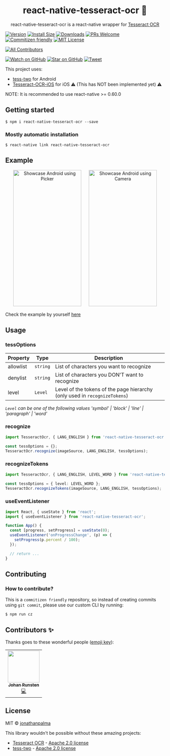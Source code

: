 <div align="center">
  <h1>react-native-tesseract-ocr 👀</h1>
  <p>
  react-native-tesseract-ocr is a react-native wrapper for <a href="https://github.com/tesseract-ocr">Tesseract OCR</a>
  </p>
</div>

[![Version][version-badge]][package]
[![Install Size][size-badge]][package-size]
[![Downloads][downloads-badge]][npmcharts]
[![PRs Welcome][prs-badge]][prs]
[![Commitizen friendly][cz-badge]][cz]
[![MIT License][license-badge]][license]
<!-- ALL-CONTRIBUTORS-BADGE:START - Do not remove or modify this section -->
[![All Contributors](https://img.shields.io/badge/all_contributors-1-orange.svg?style=flat-square)](#contributors-)
<!-- ALL-CONTRIBUTORS-BADGE:END -->

[![Watch on GitHub][github-watch-badge]][github-watch]
[![Star on GitHub][github-star-badge]][github-star]
[![Tweet][twitter-badge]][twitter]

This project uses:

- [tess-two][url-tess-and] for Android
- [Tesseract-OCR-iOS][url-tess-ios] for iOS ⚠️ (This has NOT been implemented yet) ⚠️

NOTE: It is recommended to use react-native >= 0.60.0

## Getting started

`$ npm i react-native-tesseract-ocr --save`

### Mostly automatic installation

`$ react-native link react-native-tesseract-ocr`


## Example


<div align="center">
  <img src="https://raw.githubusercontent.com/jonathanpalma/react-native-tesseract-ocr/master/example/showcase.android.picker.gif" alt="Showcase Android using Picker" width="215" height="430" style="margin: 0px 10px" />
  <img src="https://raw.githubusercontent.com/jonathanpalma/react-native-tesseract-ocr/master/example/showcase.android.camera.gif" alt="Showcase Android using Camera" width="215" height="430" style="margin: 0px 10px" />
</div>

Check the example by yourself [here][url-example]

## Usage

### tessOptions

| Property  | Type     | Description                                                                |
| --------- | -------- | -------------------------------------------------------------------------- |
| allowlist | `string` | List of characters you want to recognize                                   |
| denylist  | `string` | List of characters you DON'T want to recognize                             |
| level     | `Level`  | Level of the tokens of the page hierarchy (only used in `recognizeTokens`) |

_`Level` can be one of the following values 'symbol' | 'block' | 'line' | 'paragraph' | 'word'_

### recognize

```typescript
import TesseractOcr, { LANG_ENGLISH } from 'react-native-tesseract-ocr';

const tessOptions = {};
TesseractOcr.recognize(imageSource, LANG_ENGLISH, tessOptions);
```

### recognizeTokens

```typescript
import TesseractOcr, { LANG_ENGLISH, LEVEL_WORD } from 'react-native-tesseract-ocr';

const tessOptions = { level: LEVEL_WORD };
TesseractOcr.recognizeTokens(imageSource, LANG_ENGLISH, tessOptions);
```


### useEventListener

```typescript
import React, { useState } from 'react';
import { useEventListener } from 'react-native-tesseract-ocr';

function App() {
  const [progress, setProgress] = useState(0);
  useEventListener('onProgressChange', (p) => {
    setProgress(p.percent / 100);
  });

  // return ...
}
```



## Contributing

### How to contribute?

This is a `commitizen friendly` repository, so instead of creating commits using `git commit`, please use our custom CLI by running:

`$ npm run cz`

## Contributors ✨

Thanks goes to these wonderful people ([emoji key](https://allcontributors.org/docs/en/emoji-key)):

<!-- ALL-CONTRIBUTORS-LIST:START - Do not remove or modify this section -->
<!-- prettier-ignore-start -->
<!-- markdownlint-disable -->
<table>
  <tr>
    <td align="center"><a href="https://github.com/jrunestone"><img src="https://avatars3.githubusercontent.com/u/2293001?v=4" width="100px;" alt=""/><br /><sub><b>Johan Runsten</b></sub></a><br /><a href="https://github.com/jonathanpalma/react-native-tesseract-ocr/commits?author=jrunestone" title="Code">💻</a></td>
  </tr>
</table>

## License

MIT © [jonathanpalma](https://github.com/jonathanpalma)

This library wouldn't be possible without these amazing projects:

- [Tesseract OCR][url-tesseract] - [Apache 2.0 license][url-tesseract-lsc]
- [tess-two][url-tess-and] - [Apache 2.0 license][url-tess-and-lsc]
<!-- - [Tesseract-OCR-iOS][url-tess-ios] - [MIT license][url-tess-ios-lsc] -->

[downloads-badge]: https://img.shields.io/npm/dm/react-native-tesseract-ocr.svg?style=flat-square
[license-badge]: https://img.shields.io/npm/l/react-native-tesseract-ocr.svg?style=flat-square
[license]: https://github.com/jonathanpalma/react-native-tesseract-ocr/blob/master/LICENSE
[npmcharts]: http://npmcharts.com/compare/react-native-tesseract-ocr
[package-size]: https://packagephobia.now.sh/result?p=react-native-tesseract-ocr
[package]: https://www.npmjs.com/package/react-native-tesseract-ocr
[prs-badge]: https://img.shields.io/badge/PRs-welcome-brightgreen.svg?style=flat-square
[prs]: http://makeapullrequest.com
[cz-badge]: https://img.shields.io/badge/commitizen-friendly-brightgreen.svg?style=flat-square
[cz]: http://commitizen.github.io/cz-cli/
[size-badge]: https://flat.badgen.net/packagephobia/install/react-native-tesseract-ocr
[version-badge]: https://img.shields.io/npm/v/react-native-tesseract-ocr.svg?style=flat-square
[github-watch-badge]: https://img.shields.io/github/watchers/jonathanpalma/react-native-tesseract-ocr.svg?style=social
[github-watch]: https://github.com/jonathanpalma/react-native-tesseract-ocr/watchers
[github-star-badge]: https://img.shields.io/github/stars/jonathanpalma/react-native-tesseract-ocr.svg?style=social
[github-star]: https://github.com/jonathanpalma/react-native-tesseract-ocr/stargazers
[url-example]: https://github.com/jonathanpalma/react-native-tesseract-ocr/tree/master/example
[url-eslint]: https://eslint.org/
[url-prettier]: https://prettier.io/
[url-tesseract]: https://github.com/tesseract-ocr/tesseract
[url-tesseract-lsc]: https://github.com/tesseract-ocr/tesseract/blob/master/LICENSE
[url-tess-and]: https://github.com/rmtheis/tess-two
[url-tess-and-lsc]: https://github.com/rmtheis/tess-two/blob/master/COPYING
[url-tess-ios]: https://github.com/gali8/Tesseract-OCR-iOS
[url-tess-ios-lsc]: https://github.com/gali8/Tesseract-OCR-iOS/blob/master/LICENSE.md
[twitter]: https://twitter.com/intent/tweet?text=Check%20out%20react-native-tesseract-ocr!%20https://github.com/jonathanpalma/react-native-tesseract-ocr
[twitter-badge]: https://img.shields.io/twitter/url/https/github.com/jonathanpalma/react-native-tesseract-ocr.svg?style=social
